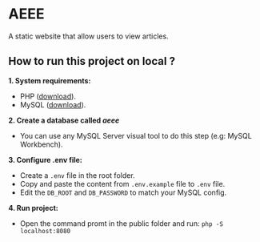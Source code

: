 # AEEE

A static website that allow users to view articles.

## How to run this project on local ?
**1. System requirements:**  
- PHP ([download](https://www.php.net/downloads.php)).
- MySQL ([download]([https://dev.mysql.com/downloads/mysql/])).

**2. Create a database called *aeee***  
- You can use any MySQL Server visual tool to do this step (e.g: MySQL Workbench).

**3. Configure .env file:**  
- Create a `.env` file in the root folder.
- Copy and paste the content from `.env.example` file to `.env` file.
- Edit the `DB_ROOT` and `DB_PASSWORD` to match your MySQL config.

**4. Run project:**  
- Open the command promt in the public folder and run: `php -S localhost:8080`